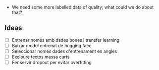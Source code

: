- We need some more labelled data of quality; what could we do about that?

## Ideas
- [ ] Entrenar només amb dades bones i transfer learning
- [ ] Baixar model entrenat de hugging face
- [ ] Seleccionar només dades d'entrenament en anglès
- [ ] Excloure textos massa curts
- [ ] Fer servir dropout per evitar overfitting